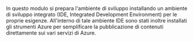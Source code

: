 In questo modulo si prepara l'ambiente di sviluppo installando un ambiente di sviluppo integrato (IDE, Integrated Development Environment) per le proprie esigenze. All'interno di tale ambiente IDE sono stati inoltre installati gli strumenti Azure per semplificare la pubblicazione di contenuti direttamente sui vari servizi di Azure.
